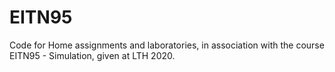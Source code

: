 # EITN95
Code for Home assignments and laboratories, in association with the course EITN95 - Simulation, given at LTH 2020.
